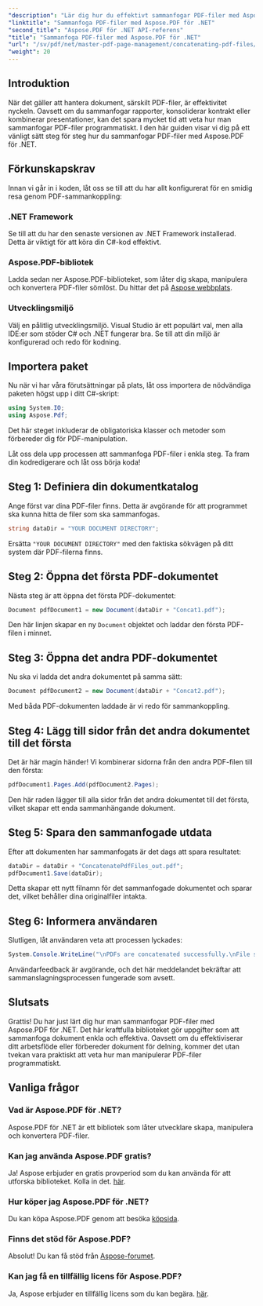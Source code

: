 ```yaml
---
"description": "Lär dig hur du effektivt sammanfogar PDF-filer med Aspose.PDF för .NET med den här omfattande guiden. Följ våra steg-för-steg-instruktioner för att smidigt sammanfoga rapporter och kontrakt."
"linktitle": "Sammanfoga PDF-filer med Aspose.PDF för .NET"
"second_title": "Aspose.PDF för .NET API-referens"
"title": "Sammanfoga PDF-filer med Aspose.PDF för .NET"
"url": "/sv/pdf/net/master-pdf-page-management/concatenating-pdf-files/"
"weight": 20
---
```


## Introduktion

När det gäller att hantera dokument, särskilt PDF-filer, är effektivitet nyckeln. Oavsett om du sammanfogar rapporter, konsoliderar kontrakt eller kombinerar presentationer, kan det spara mycket tid att veta hur man sammanfogar PDF-filer programmatiskt. I den här guiden visar vi dig på ett vänligt sätt steg för steg hur du sammanfogar PDF-filer med Aspose.PDF för .NET.

## Förkunskapskrav

Innan vi går in i koden, låt oss se till att du har allt konfigurerat för en smidig resa genom PDF-sammankoppling:

### .NET Framework

Se till att du har den senaste versionen av .NET Framework installerad. Detta är viktigt för att köra din C#-kod effektivt.

### Aspose.PDF-bibliotek

Ladda sedan ner Aspose.PDF-biblioteket, som låter dig skapa, manipulera och konvertera PDF-filer sömlöst. Du hittar det på [Aspose webbplats](https://releases.aspose.com/pdf/net/).

### Utvecklingsmiljö

Välj en pålitlig utvecklingsmiljö. Visual Studio är ett populärt val, men alla IDE:er som stöder C# och .NET fungerar bra. Se till att din miljö är konfigurerad och redo för kodning.

## Importera paket

Nu när vi har våra förutsättningar på plats, låt oss importera de nödvändiga paketen högst upp i ditt C#-skript:

```csharp
using System.IO;
using Aspose.Pdf;
```

Det här steget inkluderar de obligatoriska klasser och metoder som förbereder dig för PDF-manipulation.

Låt oss dela upp processen att sammanfoga PDF-filer i enkla steg. Ta fram din kodredigerare och låt oss börja koda!

## Steg 1: Definiera din dokumentkatalog

Ange först var dina PDF-filer finns. Detta är avgörande för att programmet ska kunna hitta de filer som ska sammanfogas.

```csharp
string dataDir = "YOUR DOCUMENT DIRECTORY";
```

Ersätta `"YOUR DOCUMENT DIRECTORY"` med den faktiska sökvägen på ditt system där PDF-filerna finns.

## Steg 2: Öppna det första PDF-dokumentet

Nästa steg är att öppna det första PDF-dokumentet:

```csharp
Document pdfDocument1 = new Document(dataDir + "Concat1.pdf");
```

Den här linjen skapar en ny `Document` objektet och laddar den första PDF-filen i minnet.

## Steg 3: Öppna det andra PDF-dokumentet

Nu ska vi ladda det andra dokumentet på samma sätt:

```csharp
Document pdfDocument2 = new Document(dataDir + "Concat2.pdf");
```

Med båda PDF-dokumenten laddade är vi redo för sammankoppling.

## Steg 4: Lägg till sidor från det andra dokumentet till det första

Det är här magin händer! Vi kombinerar sidorna från den andra PDF-filen till den första:

```csharp
pdfDocument1.Pages.Add(pdfDocument2.Pages);
```

Den här raden lägger till alla sidor från det andra dokumentet till det första, vilket skapar ett enda sammanhängande dokument.

## Steg 5: Spara den sammanfogade utdata

Efter att dokumenten har sammanfogats är det dags att spara resultatet:

```csharp
dataDir = dataDir + "ConcatenatePdfFiles_out.pdf";
pdfDocument1.Save(dataDir);
```

Detta skapar ett nytt filnamn för det sammanfogade dokumentet och sparar det, vilket behåller dina originalfiler intakta.

## Steg 6: Informera användaren

Slutligen, låt användaren veta att processen lyckades:

```csharp
System.Console.WriteLine("\nPDFs are concatenated successfully.\nFile saved at " + dataDir);
```

Användarfeedback är avgörande, och det här meddelandet bekräftar att sammanslagningsprocessen fungerade som avsett.

## Slutsats

Grattis! Du har just lärt dig hur man sammanfogar PDF-filer med Aspose.PDF för .NET. Det här kraftfulla biblioteket gör uppgifter som att sammanfoga dokument enkla och effektiva. Oavsett om du effektiviserar ditt arbetsflöde eller förbereder dokument för delning, kommer det utan tvekan vara praktiskt att veta hur man manipulerar PDF-filer programmatiskt.

## Vanliga frågor

### Vad är Aspose.PDF för .NET?  
Aspose.PDF för .NET är ett bibliotek som låter utvecklare skapa, manipulera och konvertera PDF-filer.

### Kan jag använda Aspose.PDF gratis?  
Ja! Aspose erbjuder en gratis provperiod som du kan använda för att utforska biblioteket. Kolla in det. [här](https://releases.aspose.com/).

### Hur köper jag Aspose.PDF för .NET?  
Du kan köpa Aspose.PDF genom att besöka [köpsida](https://purchase.aspose.com/buy).

### Finns det stöd för Aspose.PDF?  
Absolut! Du kan få stöd från [Aspose-forumet](https://forum.aspose.com/c/pdf/10).

### Kan jag få en tillfällig licens för Aspose.PDF?  
Ja, Aspose erbjuder en tillfällig licens som du kan begära. [här](https://purchase.aspose.com/temporary-license/).